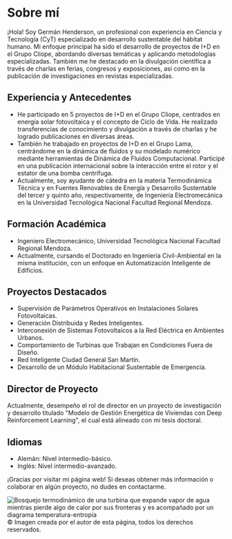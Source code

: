 

# Sobre mí

¡Hola! Soy Germán Henderson, un profesional con experiencia en Ciencia y Tecnología (CyT) especializado en desarrollo sustentable del hábitat humano. Mi enfoque principal ha sido el desarrollo de proyectos de I+D en el Grupo Cliope, abordando diversas temáticas y aplicando metodologías especializadas. También me he destacado en la divulgación científica a través de charlas en ferias, congresos y exposiciones, así como en la publicación de investigaciones en revistas especializadas.

## Experiencia y Antecedentes

- He participado en 5 proyectos de I+D en el Grupo Cliope, centrados en energía solar fotovoltaica y el concepto de Ciclo de Vida. He realizado transferencias de conocimiento y divulgación a través de charlas y he logrado publicaciones en diversas áreas.
- También he trabajado en proyectos de I+D en el Grupo Lama, centrándome en la dinámica de fluidos y su modelado numérico mediante herramientas de Dinámica de Fluidos Computacional. Participé en una publicación internacional sobre la interacción entre el rotor y el estator de una bomba centrífuga.
- Actualmente, soy ayudante de cátedra en la materia Termodinámica Técnica y en Fuentes Renovables de Energía y Desarrollo Sustentable del tercer y quinto año, respectivamente, de Ingeniería Electromecánica en la Universidad Tecnológica Nacional Facultad Regional Mendoza.

## Formación Académica

- Ingeniero Electromecánico, Universidad Tecnológica Nacional Facultad Regional Mendoza.
- Actualmente, cursando el Doctorado en Ingeniería Civil-Ambiental en la misma institución, con un enfoque en Automatización Inteligente de Edificios.

## Proyectos Destacados

- Supervisión de Parámetros Operativos en Instalaciones Solares Fotovoltaicas.
- Generación Distribuida y Redes Inteligentes.
- Interconexión de Sistemas Fotovoltaicos a la Red Eléctrica en Ambientes Urbanos.
- Comportamiento de Turbinas que Trabajan en Condiciones Fuera de Diseño.
- Red Inteligente Ciudad General San Martín.
- Desarrollo de un Módulo Habitacional Sustentable de Emergencia.

## Director de Proyecto

Actualmente, desempeño el rol de director en un proyecto de investigación y desarrollo titulado "Modelo de Gestión Energética de Viviendas con Deep Reinforcement Learning", el cual está alineado con mi tesis doctoral.

## Idiomas

- Alemán: Nivel intermedio-básico.
- Inglés: Nivel intermedio-avanzado.

¡Gracias por visitar mi página web! Si deseas obtener más información o colaborar en algún proyecto, no dudes en contactarme.

![Bosquejo termodinámico de una turbina que expande vapor de agua mientras pierde algo de calor por sus fronteras y es acompañado por un diagrama temperatura-entropía](https://github.com/hermmanhender/germanhenderson.github.io/assets/52546433/990fe761-a903-4181-836f-4713176509a8)
© Imagen creada por el autor de esta página, todos los derechos reservados.

